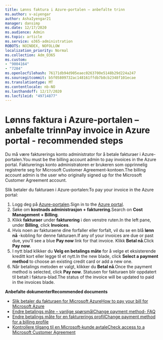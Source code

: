 ```yaml
---
title: Lønns faktura i Azure-portalen – anbefalte trinn
ms.author: v-aiyengar
author: AshaIyengar21
manager: dansimp
ms.date: 12/17/2020
ms.audience: Admin
ms.topic: article
ms.service: o365-administration
ROBOTS: NOINDEX, NOFOLLOW
localization_priority: Normal
ms.collection: Adm_O365
ms.custom:
- "9004164"
- "7284"
ms.openlocfilehash: 76171db94d905eaec0263700e5148b29d224a247
ms.sourcegitcommit: b5f05809732ac148161ffdb7b8cb2348f101ecae
ms.translationtype: MT
ms.contentlocale: nb-NO
ms.lasthandoff: 12/17/2020
ms.locfileid: "49714877"
---
```

# <a name="pay-invoice-in-azure-portal---recommended-steps"></a><span data-ttu-id="cd0b4-102">Lønns faktura i Azure-portalen – anbefalte trinn</span><span class="sxs-lookup"><span data-stu-id="cd0b4-102">Pay invoice in Azure portal - recommended steps</span></span>

<span data-ttu-id="cd0b4-103">Du må være fakturerings konto administrator for å betale fakturaer i Azure-portalen.</span><span class="sxs-lookup"><span data-stu-id="cd0b4-103">You must be the billing account admin to pay invoices in the Azure portal.</span></span> <span data-ttu-id="cd0b4-104">Fakturerings konto administratoren er brukeren som opprinnelig registrerte seg for Microsoft Customer Agreement-kontoen.</span><span class="sxs-lookup"><span data-stu-id="cd0b4-104">The billing account admin is the user who originally signed up for the Microsoft Customer Agreement account.</span></span> 

<span data-ttu-id="cd0b4-105">Slik betaler du fakturaen i Azure-portalen:</span><span class="sxs-lookup"><span data-stu-id="cd0b4-105">To pay your invoice in the Azure portal:</span></span> 

1. <span data-ttu-id="cd0b4-106">Logg deg på [Azure-portalen](https://portal.azure.com/).</span><span class="sxs-lookup"><span data-stu-id="cd0b4-106">Sign in to the [Azure portal](https://portal.azure.com/).</span></span>
1. <span data-ttu-id="cd0b4-107">Søke om **kostnads administrasjon + fakturering**.</span><span class="sxs-lookup"><span data-stu-id="cd0b4-107">Search on **Cost Management + Billing**.</span></span>
1. <span data-ttu-id="cd0b4-108">Klikk **fakturaer** under **fakturering** i den venstre ruten.</span><span class="sxs-lookup"><span data-stu-id="cd0b4-108">In the left pane, under **Billing**, click **Invoices**.</span></span>
1. <span data-ttu-id="cd0b4-109">Hvis noen av fakturaene dine forfaller eller forfalt, vil du se en blå **lønn nå** -kobling for denne fakturaen.</span><span class="sxs-lookup"><span data-stu-id="cd0b4-109">If any of your invoices are due or past due, you'll see a blue **Pay now** link for that invoice.</span></span> <span data-ttu-id="cd0b4-110">Klikk **Betal nå**.</span><span class="sxs-lookup"><span data-stu-id="cd0b4-110">Click **Pay now**.</span></span>
1. <span data-ttu-id="cd0b4-111">I nytt blad klikker du **Velg en betalings måte** for å velge et eksisterende kreditt kort eller legge til et nytt.</span><span class="sxs-lookup"><span data-stu-id="cd0b4-111">In the new blade, click **Select a payment method** to choose an existing credit card or add a new one.</span></span>
1. <span data-ttu-id="cd0b4-112">Når betalings metoden er valgt, klikker du **Betal nå**.</span><span class="sxs-lookup"><span data-stu-id="cd0b4-112">Once the payment method is selected, click **Pay now**.</span></span>
<span data-ttu-id="cd0b4-113">Statusen for fakturaen blir oppdatert til betalt i faktura-blad.</span><span class="sxs-lookup"><span data-stu-id="cd0b4-113">The status of the invoice will be updated to paid in the invoices blade.</span></span>

<span data-ttu-id="cd0b4-114">**Anbefalte dokumenter**</span><span class="sxs-lookup"><span data-stu-id="cd0b4-114">**Recommended documents**</span></span>

- [<span data-ttu-id="cd0b4-115">Slik betaler du fakturaen for Microsoft Azure</span><span class="sxs-lookup"><span data-stu-id="cd0b4-115">How to pay your bill for Microsoft Azure</span></span>](https://docs.microsoft.com/azure/cost-management-billing/understand/pay-bill)
- [<span data-ttu-id="cd0b4-116">Endre betalings måte – vanlige spørsmål</span><span class="sxs-lookup"><span data-stu-id="cd0b4-116">Change payment method- FAQ</span></span>](https://docs.microsoft.com/azure/billing/billing-how-to-change-credit-card?WT.mc_id=Portal-Microsoft_Azure_Support#frequently-asked-questions)
- [<span data-ttu-id="cd0b4-117">Endre betalings måte for en fakturerings profil</span><span class="sxs-lookup"><span data-stu-id="cd0b4-117">Change payment method for a billing profile</span></span>](https://docs.microsoft.com/azure/cost-management-billing/manage/change-credit-card?WT.mc_id=Portal-Microsoft_Azure_Support#manage-credit-cards-for-a-microsoft-customer-agreement)
- [<span data-ttu-id="cd0b4-118">Kontrollere tilgang til en Microsoft-kunde avtale</span><span class="sxs-lookup"><span data-stu-id="cd0b4-118">Check access to a Microsoft Customer Agreement</span></span>](https://docs.microsoft.com/azure/cost-management-billing/manage/change-credit-card?WT.mc_id=Portal-Microsoft_Azure_Support%22%20%5Cl%20%22manage-credit-cards-for-a-microsoft-customer-agreement%22%20%5Ct%20%22_blank#check-the-type-of-your-account)
